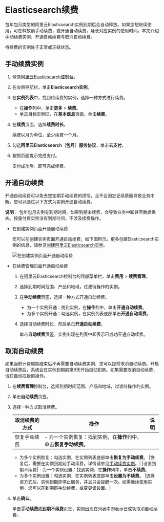 # Elasticsearch续费

包年包月类型的阿里云Elasticsearch实例到期后会自动释放。如果您想继续使用，可在释放前手动续费，或开通自动续费，延长对应实例的使用时间。本文介绍手动续费实例、开通自动续费与取消自动续费。

待续费的实例处于正常或冻结状态。

## 手动续费实例

1.  登录[阿里云Elasticsearch控制台](https://elasticsearch.console.aliyun.com/#/home)。

2.  在左侧导航栏，单击**Elasticsearch实例**。

3.  在**实例列表**中，找到待续费的实例，选择一种方式进行续费。

    -   在**操作**列中，单击**更多** \> **续费**。
    -   单击目标实例ID，在**基本信息**页面，单击**续费**。
4.  在**续费**页面，选择**续费时长**。

    续费以月为单位，至少续费一个月。

5.  勾选**阿里云Elasticsearch（包月）服务协议**，单击**去支付**。

6.  按照页面提示完成支付。

    支付成功后，即可完成续费。


## 开通自动续费

开通自动续费可以免去您定期手动续费的烦恼，且不会因忘记续费而导致业务中断。您可以通过以下方式为实例开通自动续费。

**说明：** 包年包月实例有到期时间，如果到期未续费，会导致业务中断甚至数据丢失。按量付费实例没有到期时间，不涉及续费操作。

-   在创建实例页面开通自动续费

    您可以在创建实例页面开通自动续费，如下图所示。更多创建Elasticsearch实例的信息，请参见[创建阿里云Elasticsearch实例](/intl.zh-CN/Elasticsearch/管理实例/创建阿里云Elasticsearch实例.md)。

    ![在创建实例页面开通自动续费](https://static-aliyun-doc.oss-accelerate.aliyuncs.com/assets/img/zh-CN/2429919951/p96431.png)

-   在续费管理页面开通自动续费
    1.  在阿里云Elasticsearch控制台的顶部菜单栏，单击**费用** \> **续费管理**。
    2.  选择到期时间范围、产品和地域，过滤待操作的实例。
    3.  在**手动续费**页签，选择一种方式开通自动续费。
        -   为一个实例开通：找到实例，在**操作**列中，单击**开通自动续费**。
        -   为多个实例开通：勾选实例，在实例列表底部单击**开通自动续费**。
    4.  选择自动续费时长，然后单击**开通自动续费**。

        单击**自动续费**页签，实例出现在列表中即表示已成功开通自动续费。


## 取消自动续费

如果当前计费周期结束后不再需要自动续费实例，您可以提前取消自动续费。开启自动续费后，系统会在实例到期前第9天开始自动扣款。如果需要取消自动续费，请在自动扣款前操作。

1.  在**续费管理**控制台，选择到期时间范围、产品和地域，过滤待操作的实例。

2.  单击**自动续费**页签。

3.  选择一种方式取消续费。

    |取消续费的方式|操作|说明|
    |-------|--|--|
    |恢复手动续费|    -   为一个实例恢复：找到实例，在**操作**列中，单击**恢复手动续费**。
    -   为多个实例恢复：勾选实例，在实例列表底部单击**恢复为手动续费**。
|恢复后，需要在实例到期前手动续费，详情请参见[手动续费实例](#section_xdr_naj_cku)。|
    |设置到期不续费|    -   为一个实例设置：找到实例，在**操作**列中，单击**不续费**。
    -   为多个实例设置：勾选实例，在实例列表底部单击**设置为不续费**。
|选择该方式后，实例到期即停止服务，并且只会提醒一次。如需继续使用实例，您可以在到期前手动续费，或变更该设置。|

4.  单击**确认**。

    单击**手动续费**或**到期不续费**页签，实例出现在列表中即表示已成功取消自动续费。


